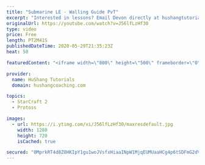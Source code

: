 ```yaml
---
title: "Submarine LE - Walling Guide PvT"
excerpt: "Interested in lessons? Email Devon directly at hushangtutorials@outlook.com ------------------------------------------------------------------------------------------------------- Want to support HuShang Tutorials directly? Patreon is a website where you can contribute a monthly donation that will help"
originalUrl: https://youtube.com/watch?v=J56lfLzHf30
type: video
price: Free
length: PT2M41S
publishedDateTime: 2020-05-29T21:35:23Z
heat: 50

featuredContent: "<iframe width=\"800\" height=\"500\" frameborder=\"0\" src=\"https://www.youtube.com/embed/J56lfLzHf30\" allow=\"accelerometer; autoplay; encrypted-media; gyroscope; picture-in-picture\" allowfullscreen></iframe>"

provider:
  name: HuShang Tutorials
  domain: hushangcoaching.com

topics:
  - StarCraft 2
  - Protoss

images:
  - url: https://i.ytimg.com/vi/J56lfLzHf30/maxresdefault.jpg
    width: 1280
    height: 720
    isCached: true

secured: "0MprkRT4d8ZOHKIpY1gu1woJVsfxHiaaINpW1MjqEUMUaaHCg4p6tSDFmG2dVuMWtaaPuA/7eo1jyB5Ezsv6hGC3nA9FwCTJbzW5p920ccOGtxlu+UDeb84KYF7ReLe9HlILnipcn2TpuIKFd4KbvRqEDsRz1DplMrGboTlCvA7Y4oqbpsJUUyZAbTpyqrdW0H+mnXKOiSPoeMq5vGuPtYg75B8AV6xE6HxtwCCEceVFUARjihhwM1TFV6VM4S05fPF0FOX0D/ifvJdp/k/OaCAbEEBf/dk18EFS9OULSJ3PdOfYUzOUWfp1KFRDpw5wkKfNvie7Jyi7V5TlbYTIGjlS5qwt7tR50ZAWgCg8f938UMgdrjDQw3I6/0oaPi5NhWayF50mYsM/Yt+EV4S0rHx8OpfdgqYD8okat70RvzY=;QVIoWIGKCifVTBIXlpM34w=="
---
```


